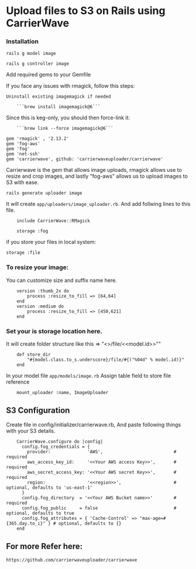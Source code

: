 # Upload files to S3 on Rails using CarrierWave 

### Installation

```rails g model image```

```rails g controller image```


Add required gems to your Gemfile

If you face any issues with rmagick, follow this steps:
	
	Uninstall existing imagemagick if needed

		```brew install imagemagick@6```

Since this is keg-only, you should then force-link it:

		```brew link --force imagemagick@6```

```
gem 'rmagick' , '2.13.2'
gem 'fog-aws'
gem 'fog'
gem 'net-ssh'
gem 'carrierwave', github: 'carrierwaveuploader/carrierwave'
```

Carrierwave is the gem that allows image uploads, rmagick allows use to resize and crop images, and lastly "fog-aws" allows us to upload images to S3 with ease.


```
rails generate uploader image
```
	 
It will create ```app/uploaders/image_uploader.rb```. And add follwing lines to this file.


``` 
    include CarrierWave::RMagick
```

```
    storage :fog
```	
	
if you store your files in local system:
```
storage :file	
```


### To resize your image:
You can customize size and suffix name here.
```	
	version :thumb_2x do
    	process :resize_to_fill => [64,64]
  	end
  	version :medium do
    	process :resize_to_fill => [450,621]
  	end
```

### Set your is storage location here.
It will create folder structure like this =>  "<<modelname>>/file/<<model.id>>""
```
    def store_dir
    	"#{model.class.to_s.underscore}/file/#{("%04d" % model.id)}"
  	end
```	


In your model file ```app/models/image.rb```
Assign table field to store file reference
```	
	mount_uploader :name, ImageUploader
```
	

## S3 Configuration
Create file in config/initializer/carrierwave.rb, And paste following things with your S3 details.
```
	CarrierWave.configure do |config|
	  config.fog_credentials = {
	    provider:              'AWS',                        	# required
	    aws_access_key_id:     '<<Your AWS access Key>>',       # required
	    aws_secret_access_key: '<<Your AWS secret Key>>',       # required
	    region:                '<<region>>',                    # optional, defaults to 'us-east-1'
	  }      
	  config.fog_directory  = '<<Your AWS Bucket name>>'		# required
	  config.fog_public     = false                             # optional, defaults to true
	  config.fog_attributes = { 'Cache-Control' => "max-age=#{365.day.to_i}" } # optional, defaults to {}
	end

```


## For more Refer here:

	https://github.com/carrierwaveuploader/carrierwave


